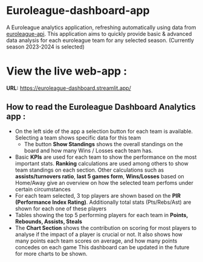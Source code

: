 # Euroleague-dashboard-app
A Euroleague analytics application, refreshing automatically using data from [euroleague-api](https://pypi.org/project/euroleague-api/).
This application aims to quickly provide basic & advanced data analysis for each euroleague team for any selected season. (Currently season 2023-2024 is selected)
# View the live web-app :
  **URL:** https://euroleague-dashboard.streamlit.app/
## How to read the Euroleague Dashboard Analytics app :

- On the left side of the app a selection button for each team is available. Selecting a team shows specific data for this team
  - The button **Show Standings** shows the overall standings on the board and how many Wins / Losses each team has.
- Basic **KPIs** are used for each team to show the performance on the most important stats. **Ranking** calculations are used among others to show team standings on each section. Other calculations such as **assists/turnovers ratio**, **last 5 games form**, **Wins/Losses** based on Home/Away give an overview on how the selected team perfoms under certain circumstances
- For each team selected, 3 top players are shown based on the **PIR (Performance Index Rating)**. Additionally total stats (Pts/Rebs/Ast) are shown for each one of these players
- Tables showing the top 5 performing players for each team in **Points, Rebounds, Assists, Steals**
- The **Chart Section** shows the contribution on scoring for most players to analyse if the impact of a player is crucial or not. It also shows how many points each team scores on average, and how many points concedes on each game
  This dashboard can be updated in the future for more charts to be shown.

